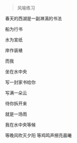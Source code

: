 >风喻练习 



春天的西湖是一副淋漓的书法

船为行书

水为宣纸

岸作装裱


而我

坐在水中央

写一封家书给你

写满一朵云

待你拆开来

就是一场雨


我在水中央等候 

等晚风吹灭夕阳  等鸡鸣声擦亮晨曦
